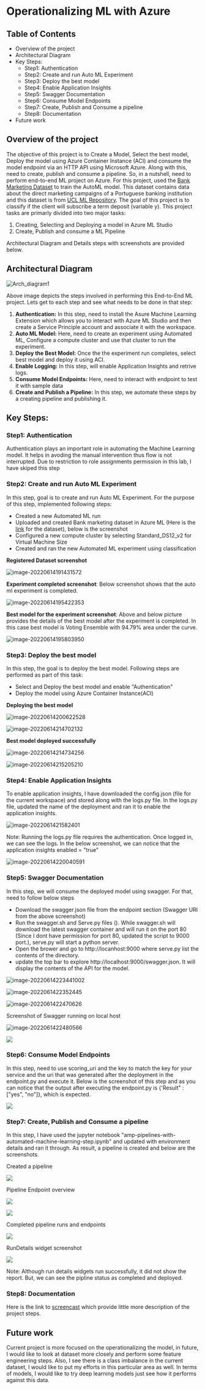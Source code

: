 # Operationalizing ML with Azure

## Table of Contents 
* Overview of the project
* Architectural Diagram
* Key Steps:
  * Step1: Authentication
  * Step2: Create and run Auto ML Experiment
  * Step3: Deploy the best model
  * Step4: Enable Application Insights
  * Step5: Swagger Documentation 
  * Step6: Consume Model Endpoints
  * Step7: Create, Publish and Consume a pipeline
  * Step8: Documentation
* Future work


## Overview of the project

The objective of this project is to Create a Model, Select the best model, Deploy the model using Azure Container Instance (ACI) and consume the model endpoint via an HTTP API using Microsoft Azure. Along with this, need to create, publish and consume a pipeline. So, in a nutshell, need to perform end-to-end ML project on Azure. For this project, used the [Bank Marketing Dataset](https://archive.ics.uci.edu/ml/datasets/Bank+Marketing) to train the AutoML model. This dataset contains data about the direct marketing campaigns of a Portuguese banking institution and this dataset is from [UCL ML Repository](https://archive.ics.uci.edu/ml/datasets/Bank+Marketing). The goal of this project is to classify if the client will subscribe a term deposit (variable y). This project tasks are primarly divided into two major tasks:

1. Creating, Selecting and Deploying a model in Azure ML Studio
2. Create, Publish and consume a ML Pipeline

Architectural Diagram and Details steps with screenshots are provided below.



## Architectural Diagram

![Arch_diagram1](Assets/Arch_diagram1.png)

Above image depicts the steps involved in performing this End-to-End ML project. Lets get to each step and see what needs to be done in that step:

1. **Authentication:** In this step, need to install the Asure Machine Learning Extension which allows you to interact with Azure ML Studio and then create a Service Principle account and associate it with the workspace.
2. **Auto ML Model:** Here, need to create an experiment using Automated ML, Configure a compute cluster and use that cluster to run the experiment.
3. **Deploy the Best Model:** Once the the experiment run completes, select best model and deploy it using ACI. 
4. **Enable Logging:** In this step, will enable Application Insights and retrive logs. 
5. **Consume Model Endpoints:** Here, need to interact with endpoint to test it with sample data
6. **Create and Publish a Pipeline:** In this step, we automate these steps by a creating pipeline and publishing it.



## Key Steps:

### Step1: Authentication

Authentication plays an important role in automating the Machine Learning model. It helps in avoding the manual intervention thus flow is not interrupted. Due to restriction to role assignments permission in this lab, I have skiped this step  

### Step2: Create and run Auto ML Experiment

In this step, goal is to create and run Auto ML Experiment. For the purpose of this step, implemented following steps:

* Created a new Automated ML run
* Uploaded and created Bank marketing dataset in Azure ML (Here is the [link](https://archive.ics.uci.edu/ml/datasets/Bank+Marketing)  for the dataset), below is the screenshot
* Configured a new compute cluster by selecting Standard_DS12_v2 for Virtual Machine Size
* Created and ran the new Automated ML experiment using classification

**Registered Dataset screenshot**

![image-20220614191431572](Assets/Registered_dataset.png)

**Experiment completed screenshot**: Below screenshot shows that the auto ml experiment is completed.

![image-20220614195422353](Assets/Experiment_completed.png)

**Best model for the experiment screenshot**: Above and below picture provides the details of the best model after the experiment is completed. In this case best model is Voting Ensemble with 94.79% area under the curve. 

![image-20220614195803950](Assets/Best_model.png)

### Step3: Deploy the best model

In this step, the goal is to deploy the best model. Following steps are performed as part of this task:

* Select and Deploy the best model and enable "Authentication"
* Deploy the model using Azure Container Instance(ACI)

**Deploying the best model**

![image-20220614200622528](Assets/deploying_model1.png)

![image-20220614214702132](Assets/deploying_model2.png)

**Best model deployed successfully**

![image-20220614214734256](Assets/deploying_model3.png)

![image-20220614215205210](Assets/deploying_model4.png)



### Step4: Enable Application Insights

To enable application insights, I have downloaded the config.json (file for the current workspace) and stored along with the logs.py file. In the logs.py file, updated the name of the deployment and ran it to enable the application insights.

![image-2022061421582401](Assets/Enable_App_Insights1.png)

Note: Running the logs.py file requires the authentication. Once logged in, we can see the logs. In the below screenshot, we can notice that the application insights enabled = "true"

![image-20220614220040591](Assets/Enable_App_Insights2.png)



### Step5: Swagger Documentation 

In this step, we will consume the deployed model using swagger. For that, need to follow below steps

* Download the swagger.json file from the endpoint section (Swagger URI from the above screenshot)
* Run the swagger.sh and Serve.py files (). While swagger.sh will download the latest swagger container and will run it on the port 80 (Since I dont have permission for port 80, updated the script to 9000 port.), serve.py will start a python server.
* Open the brower and go to http://locanhost:9000 where serve.py list the contents of the directory. 
* update the top bar to explore http://localhost:9000/swagger.json. It will display the contents of the  API for the model.



![image-20220614223441002](Assets/swagger1.png)



![image-2022061422352445](/Users/shashi/Documents/Job/Azure/MLOPS_with_Azure/Assets/swagger2.png)



![image-2022061422470626](Assets/swagger3.png)

Screenshot of Swagger running on local host 

![image-2022061422480566](Assets/swagger4.png)

![](Assets/swagger5.png)

### Step6: Consume Model Endpoints

In this step, need to use scoring_uri and the key to match the key for your service and the uri that was generated after the deployment in the endpoint.py and execute it. Below is the screenshot of this step and as you can notice that the output after executing the endpoint.py is {'Result" : ["yes", "no"]}, which is expected.

![](Assets/model_endpoint.png)



### Step7: Create, Publish and Consume a pipeline

In this step, I have used the jupyter notebook "amp-pipelines-with-automated-machine-learning-step.ipynb" and updated with environment details and ran it through. As result, a pipeline is created and below are the screenshots.

Created a pipeline

![](Assets/pipeline1.png)



Pipeline Endpoint overview

![](Assets/pipeline2.png)

![](Assets/pipeline3.png)



Completed pipeline runs and endpoints

![](Assets/pipeline4.png)

RunDetails widget screenshot 

![](Assets/pipeline5.png)

Note: Although run details widgets run successfully, it did not show the report. But, we can see the pipline status as completed and deployed.

### Step8: Documentation

Here is the link to [screencast](https://youtu.be/A1V90YCS6Rg) which provide little more description of the project steps.



## Future work

Current project is more focused on the operationalizing the model, in future, I would like to look at dataset more closely and perform some feature engineering steps. Also, I see there is a class imbalance in the current dataset, I would like to put my efforts in this particular area as well. In terms of models, I would like to try deep learning models just see how it performs against this data. 


